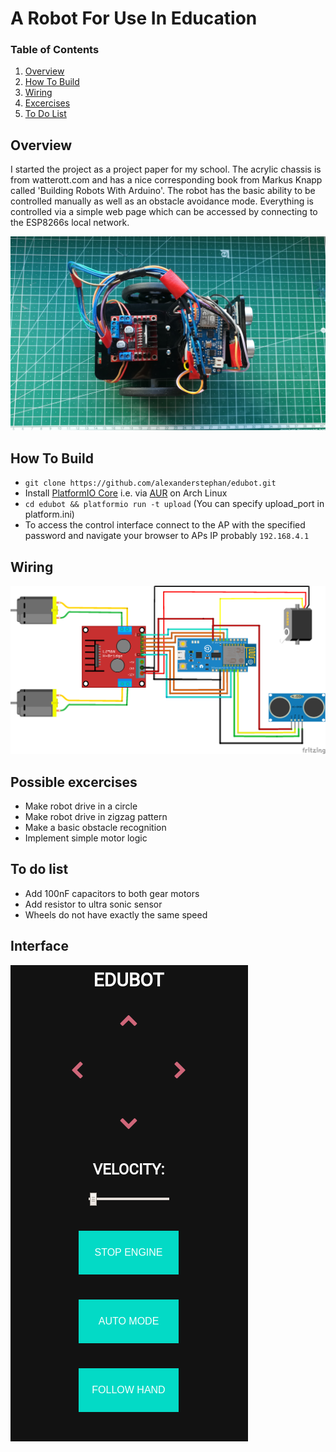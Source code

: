 # A Robot For Use In Education

### Table of Contents
1. [Overview](#Overview)
2. [How To Build](#how-to-build)
3. [Wiring](#Wiring)
4. [Excercises](#possible-excercises)
5. [To Do List](#to-do-list)

## Overview
I started the project as a project paper for my school. The acrylic chassis is from watterott.com and has a nice corresponding book from Markus Knapp called 'Building Robots With Arduino'. 
The robot has the basic ability to be controlled manually as well as an obstacle avoidance mode. Everything is controlled via a simple web page which can be accessed by connecting to the ESP8266s local network. 

![Robot](https://raw.githubusercontent.com/alexanderstephan/edubot/master/bot.jpg)

## How To Build

- `git clone https://github.com/alexanderstephan/edubot.git`
- Install [PlatformIO Core](https://docs.platformio.org/en/latest/core.html) i.e. via [AUR](https://aur.archlinux.org/packages/platformio-git/) on Arch Linux
- `cd edubot && platformio run -t upload` (You can specify upload_port in platform.ini)
- To access the control interface connect to the AP with the specified password and navigate your browser to APs IP probably `192.168.4.1`

## Wiring
![Schematic](https://raw.githubusercontent.com/alexanderstephan/edubot/master/edubot_bb.png)

## Possible excercises
- Make robot drive in a circle
- Make robot drive in zigzag pattern
- Make a basic obstacle recognition
- Implement simple motor logic

## To do list
- Add 100nF capacitors to both gear motors
- Add resistor to ultra sonic sensor
- Wheels do not have exactly the same speed

## Interface
![Interface](https://raw.githubusercontent.com/alexanderstephan/edubot/master/screenshot.png)
